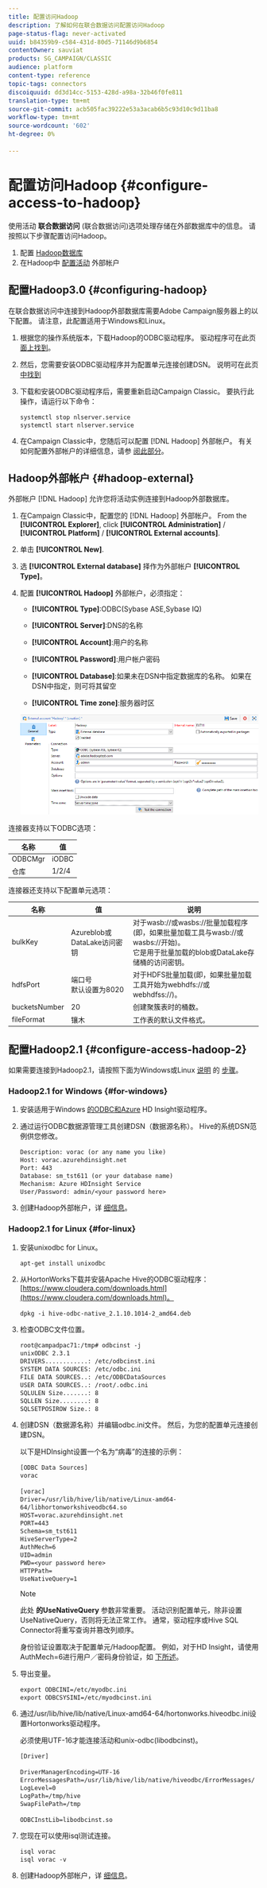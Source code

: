 ```yaml
---
title: 配置访问Hadoop
description: 了解如何在联合数据访问配置访问Hadoop
page-status-flag: never-activated
uuid: b84359b9-c584-431d-80d5-71146d9b6854
contentOwner: sauviat
products: SG_CAMPAIGN/CLASSIC
audience: platform
content-type: reference
topic-tags: connectors
discoiquuid: dd3d14cc-5153-428d-a98a-32b46f0fe811
translation-type: tm+mt
source-git-commit: acb505fac39222e53a3acab6b5c93d10c9d11ba8
workflow-type: tm+mt
source-wordcount: '602'
ht-degree: 0%

---
```



# 配置访问Hadoop {#configure-access-to-hadoop}

使用活动 **联合数据访问** (联合数据访问)选项处理存储在外部数据库中的信息。 请按照以下步骤配置访问Hadoop。

1. 配置 [Hadoop数据库](#configuring-hadoop)
1. 在Hadoop中 [配置活动](#hadoop-external) 外部帐户

## 配置Hadoop3.0 {#configuring-hadoop}

在联合数据访问中连接到Hadoop外部数据库需要Adobe Campaign服务器上的以下配置。 请注意，此配置适用于Windows和Linux。

1. 根据您的操作系统版本，下载Hadoop的ODBC驱动程序。 驱动程序可在此页 [面上找到](https://www.cloudera.com/downloads.html)。

1. 然后，您需要安装ODBC驱动程序并为配置单元连接创建DSN。 说明可在此页 [中找到](https://docs.cloudera.com/documentation/other/connectors/hive-odbc/2-6-5/Cloudera-ODBC-Driver-for-Apache-Hive-Install-Guide.pdf)

1. 下载和安装ODBC驱动程序后，需要重新启动Campaign Classic。 要执行此操作，请运行以下命令：

   ```
   systemctl stop nlserver.service
   systemctl start nlserver.service
   ```

1. 在Campaign Classic中，您随后可以配置 [!DNL Hadoop] 外部帐户。 有关如何配置外部帐户的详细信息，请参 [阅此部分](#hadoop-external)。

## Hadoop外部帐户 {#hadoop-external}

外部帐户 [!DNL Hadoop] 允许您将活动实例连接到Hadoop外部数据库。

1. 在Campaign Classic中，配置您的 [!DNL Hadoop] 外部帐户。 From the **[!UICONTROL Explorer]**, click **[!UICONTROL Administration]** / **[!UICONTROL Platform]** / **[!UICONTROL External accounts]**.

1. 单击 **[!UICONTROL New]**.

1. 选 **[!UICONTROL External database]** 择作为外部帐户 **[!UICONTROL Type]**。

1. 配置 **[!UICONTROL Hadoop]** 外部帐户，必须指定：

   * **[!UICONTROL Type]**:ODBC(Sybase ASE,Sybase IQ)

   * **[!UICONTROL Server]**:DNS的名称

   * **[!UICONTROL Account]**:用户的名称

   * **[!UICONTROL Password]**:用户帐户密码

   * **[!UICONTROL Database]**:如果未在DSN中指定数据库的名称。 如果在DSN中指定，则可将其留空

   * **[!UICONTROL Time zone]**:服务器时区

   ![](assets/hadoop3.png)

连接器支持以下ODBC选项：

| 名称 | 值 |
|---|---|
| ODBCMgr | iODBC |
| 仓库 | 1/2/4 |

连接器还支持以下配置单元选项：

| 名称 | 值 | 说明 |
|---|---|---|
| bulkKey | Azureblob或DataLake访问密钥 | 对于wasb://或wasbs://批量加载程序(即，如果批量加载工具与wasb://或wasbs://开始)。 <br>它是用于批量加载的blob或DataLake存储桶的访问密钥。 |
| hdfsPort | 端口号 <br>默认设置为8020 | 对于HDFS批量加载(即，如果批量加载工具开始为webhdfs://或webhdfss://)。 |
| bucketsNumber | 20 | 创建聚簇表时的桶数。 |
| fileFormat | 镶木 | 工作表的默认文件格式。 |


## 配置Hadoop2.1 {#configure-access-hadoop-2}

如果需要连接到Hadoop2.1，请按照下面为Windows或Linux [说明](#for-windows) 的 [步骤](#for-linux)。

### Hadoop2.1 for Windows {#for-windows}

1. 安装适用于Windows [的ODBC和Azure](https://www.microsoft.com/en-us/download/details.aspx?id=40886) HD Insight驱动程序。
1. 通过运行ODBC数据源管理工具创建DSN（数据源名称）。 Hive的系统DSN范例供您修改。

   ```
   Description: vorac (or any name you like)
   Host: vorac.azurehdinsight.net
   Port: 443
   Database: sm_tst611 (or your database name)
   Mechanism: Azure HDInsight Service
   User/Password: admin/<your password here>
   ```

1. 创建Hadoop外部帐户，详 [细信息](#hadoop-external)。

### Hadoop2.1 for Linux {#for-linux}

1. 安装unixodbc for Linux。

   ```
   apt-get install unixodbc
   ```

1. 从HortonWorks下载并安装Apache Hive的ODBC驱动程序： [https://www.cloudera.com/downloads.html](https://www.cloudera.com/downloads.html)。

   ```
   dpkg -i hive-odbc-native_2.1.10.1014-2_amd64.deb
   ```

1. 检查ODBC文件位置。

   ```
   root@campadpac71:/tmp# odbcinst -j
   unixODBC 2.3.1
   DRIVERS............: /etc/odbcinst.ini
   SYSTEM DATA SOURCES: /etc/odbc.ini
   FILE DATA SOURCES..: /etc/ODBCDataSources
   USER DATA SOURCES..: /root/.odbc.ini
   SQLULEN Size.......: 8
   SQLLEN Size........: 8
   SQLSETPOSIROW Size.: 8
   ```

1. 创建DSN（数据源名称）并编辑odbc.ini文件。 然后，为您的配置单元连接创建DSN。

   以下是HDInsight设置一个名为“病毒”的连接的示例：

   ```
   [ODBC Data Sources]
   vorac 
   
   [vorac]
   Driver=/usr/lib/hive/lib/native/Linux-amd64-64/libhortonworkshiveodbc64.so
   HOST=vorac.azurehdinsight.net
   PORT=443
   Schema=sm_tst611
   HiveServerType=2
   AuthMech=6
   UID=admin
   PWD=<your password here>
   HTTPPath=
   UseNativeQuery=1
   ```

   >[!NOTE]
   >
   >此处 **的UseNativeQuery** 参数非常重要。 活动识别配置单元，除非设置UseNativeQuery，否则将无法正常工作。 通常，驱动程序或Hive SQL Connector将重写查询并篡改列顺序。

   身份验证设置取决于配置单元/Hadoop配置。 例如，对于HD Insight，请使用AuthMech=6进行用户／密码身份验证，如 [下所述](https://www.simba.com/products/Spark/doc/ODBC_InstallGuide/unix/content/odbc/hi/configuring/authenticating/azuresvc.htm)。

1. 导出变量。

   ```
   export ODBCINI=/etc/myodbc.ini
   export ODBCSYSINI=/etc/myodbcinst.ini
   ```

1. 通过/usr/lib/hive/lib/native/Linux-amd64-64/hortonworks.hiveodbc.ini设置Hortonworks驱动程序。

   必须使用UTF-16才能连接活动和unix-odbc(libodbcinst)。

   ```
   [Driver]
   
   DriverManagerEncoding=UTF-16
   ErrorMessagesPath=/usr/lib/hive/lib/native/hiveodbc/ErrorMessages/
   LogLevel=0
   LogPath=/tmp/hive
   SwapFilePath=/tmp
   
   ODBCInstLib=libodbcinst.so
   ```

1. 您现在可以使用isql测试连接。

   ```
   isql vorac
   isql vorac -v
   ```

1. 创建Hadoop外部帐户，详 [细信息](#hadoop-external)。

